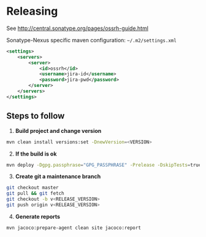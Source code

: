 # Releasing

See http://central.sonatype.org/pages/ossrh-guide.html

Sonatype-Nexus specific maven configuration: `~/.m2/settings.xml`

```xml
<settings>
    <servers>
        <server>
            <id>ossrh</id>
            <username>jira-id</username>
            <password>jira-pwd</password>
        </server>
    </servers>
</settings>
```

## Steps to follow
1. **Build project and change version**
```bash
mvn clean install versions:set -DnewVersion=<VERSION>
```
2. **If the build is ok**
```bash
mvn deploy -Dgpg.passphrase="GPG_PASSPHRASE" -Prelease -DskipTests=true
```
3. **Create git a maintenance branch**
```bash
git checkout master
git pull && git fetch
git checkout -b v<RELEASE_VERSION>
git push origin v<RELEASE_VERSION>
```
4. **Generate reports**
```bash
mvn jacoco:prepare-agent clean site jacoco:report
```
